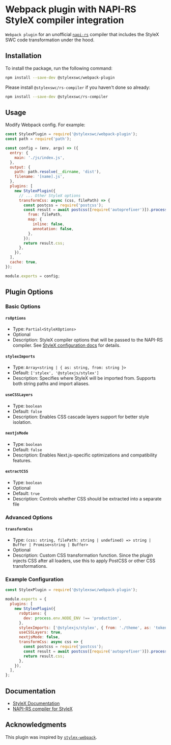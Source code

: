 # Webpack plugin with NAPI-RS StyleX compiler integration

`Webpack plugin` for an unofficial
[`napi-rs`](https://github.com/dwlad90/stylex-swc-plugin/tree/develop/crates/stylex-rs-compiler)
compiler that includes the StyleX SWC code transformation under the hood.

## Installation

To install the package, run the following command:

```bash
npm install --save-dev @stylexswc/webpack-plugin
```

Please install `@stylexswc/rs-compiler` if you haven't done so already:

```bash
npm install --save-dev @stylexswc/rs-compiler
```

## Usage

Modify Webpack config. For example:

```js
const StylexPlugin = require('@stylexswc/webpack-plugin');
const path = require('path');

const config = (env, argv) => ({
  entry: {
    main: './js/index.js',
  },
  output: {
    path: path.resolve(__dirname, 'dist'),
    filename: '[name].js',
  },
  plugins: [
    new StylexPlugin({
      // ... Other StyleX options
      transformCss: async (css, filePath) => {
        const postcss = require('postcss');
        const result = await postcss([require('autoprefixer')]).process(css, {
          from: filePath,
          map: {
            inline: false,
            annotation: false,
          },
        });
        return result.css;
      },
    }),
  ],
  cache: true,
});

module.exports = config;
```

## Plugin Options

### Basic Options

#### `rsOptions`

- Type: `Partial<StyleXOptions>`
- Optional
- Description: StyleX compiler options that will be passed to the NAPI-RS
  compiler. See
  [StyleX configuration docs](https://stylexjs.com/docs/api/configuration/babel-plugin/)
  for details.

#### `stylexImports`

- Type: `Array<string | { as: string, from: string }>`
- Default: `['stylex', '@stylexjs/stylex']`
- Description: Specifies where StyleX will be imported from. Supports both
  string paths and import aliases.

#### `useCSSLayers`

- Type: `boolean`
- Default: `false`
- Description: Enables CSS cascade layers support for better style isolation.

#### `nextjsMode`

- Type: `boolean`
- Default: `false`
- Description: Enables Next.js-specific optimizations and compatibility
  features.

#### `extractCSS`

- Type: `boolean`
- Optional
- Default: `true`
- Description: Controls whether CSS should be extracted into a separate file

### Advanced Options

#### `transformCss`

- Type:
  `(css: string, filePath: string | undefined) => string | Buffer | Promise<string | Buffer>`
- Optional
- Description: Custom CSS transformation function. Since the plugin injects CSS
  after all loaders, use this to apply PostCSS or other CSS transformations.

### Example Configuration

```javascript
const StylexPlugin = require('@stylexswc/webpack-plugin');

module.exports = {
  plugins: [
    new StylexPlugin({
      rsOptions: {
        dev: process.env.NODE_ENV !== 'production',
      },
      stylexImports: ['@stylexjs/stylex', { from: './theme', as: 'tokens' }],
      useCSSLayers: true,
      nextjsMode: false,
      transformCss: async css => {
        const postcss = require('postcss');
        const result = await postcss([require('autoprefixer')]).process(css);
        return result.css;
      },
    }),
  ],
};
```

## Documentation

- [StyleX Documentation](https://stylexjs.com)
- [NAPI-RS compiler for StyleX](https://github.com/Dwlad90/stylex-swc-plugin/tree/develop/crates/stylex-rs-compiler)

## Acknowledgments

This plugin was inspired by
[`stylex-webpack`](https://github.com/SukkaW/stylex-webpack).
